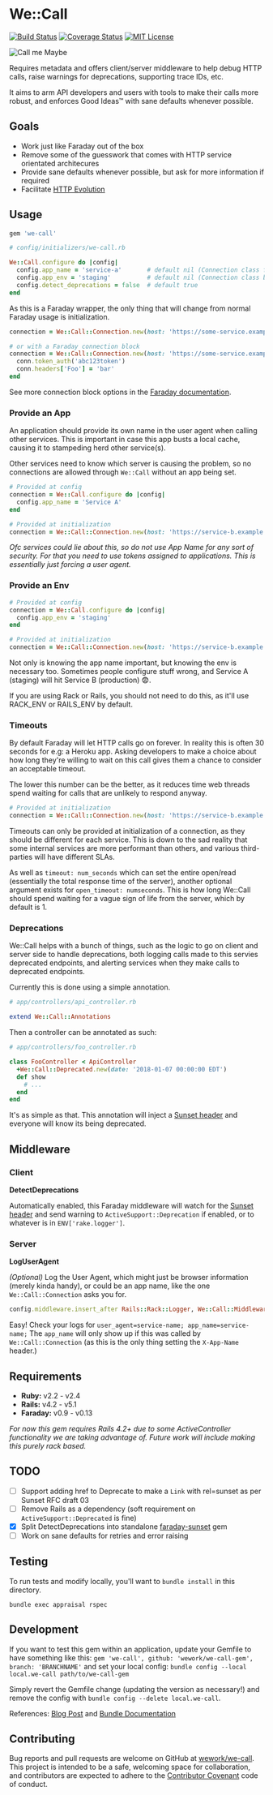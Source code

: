 # We::Call

[![Build Status][travis-image]][travis-url]
[![Coverage Status][coveralls-image]][coveralls-url]
[![MIT License][license-image]][license-url]

![Call me Maybe](https://cloud.githubusercontent.com/assets/67381/25590846/0c3145ea-2e80-11e7-9166-76448e0134a8.jpeg)

Requires metadata and offers client/server middleware to help debug HTTP calls, raise warnings for deprecations, supporting trace IDs, etc.

It aims to arm API developers and users with tools to make their calls more robust, and enforces Good Ideas™ with sane defaults whenever possible.

## Goals

- Work just like Faraday out of the box
- Remove some of the guesswork that comes with HTTP service orientated architecures
- Provide sane defaults whenever possible, but ask for more information if required
- Facilitate [HTTP Evolution](https://www.mnot.net/blog/2012/12/04/api-evolution.html)

## Usage


```ruby
gem 'we-call'
```

```ruby
# config/initializers/we-call.rb

We::Call.configure do |config|
  config.app_name = 'service-a'       # default nil (Connection class falls back to APP_NAME or Rails name)
  config.app_env = 'staging'          # default nil (Connection class back to RACK_ENV || RAILS_ENV)
  config.detect_deprecations = false  # default true
end
```

As this is a Faraday wrapper, the only thing that will change from normal Faraday usage is initialization.

```ruby
connection = We::Call::Connection.new(host: 'https://some-service.example.com/', timeout: 2)

# or with a Faraday connection block
connection = We::Call::Connection.new(host: 'https://some-service.example.com/', timeout: 2) do |conn|
  conn.token_auth('abc123token')
  conn.headers['Foo'] = 'bar'
end
```

See more connection block options in the [Faraday documentation](https://github.com/lostisland/faraday).

### Provide an App

An application should provide its own name in the user agent when calling other services. This is important in case this app busts a local cache, causing it to stampeding herd other service(s).

Other services need to know which server is causing the problem, so no connections are allowed through `We::Call` without an app being set.

```ruby
# Provided at config
connection = We::Call.configure do |config|
  config.app_name = 'Service A'
end

# Provided at initialization
connection = We::Call::Connection.new(host: 'https://service-b.example.com/', app: 'Service A', timeout: 2)
```

_Ofc services could lie about this, so do not use App Name for any sort of security. For that you need to use tokens assigned to applications. This is essentially just forcing a user agent._

### Provide an Env

```ruby
# Provided at config
connection = We::Call.configure do |config|
  config.app_env = 'staging'
end

# Provided at initialization
connection = We::Call::Connection.new(host: 'https://service-b.example.com/', env: 'staging', timeout: 2)
```

Not only is knowing the app name important, but knowing the env is necessary too. Sometimes people configure stuff wrong, and Service A (staging) will hit Service B (production) 😨.

If you are using Rack or Rails, you should not need to do this, as it'll use RACK_ENV or RAILS_ENV by default.

### Timeouts

By default Faraday will let HTTP calls go on forever. In reality this is often 30 seconds for e.g: a Heroku app. Asking developers to make a choice about how long they're willing to wait on this call gives them a chance to consider an acceptable timeout.

The lower this number can be the better, as it reduces time web threads spend waiting for calls that are unlikely to respond anyway.

```ruby
# Provided at initialization
connection = We::Call::Connection.new(host: 'https://service-b.example.com/', timeout: 2)
```

Timeouts can only be provided at initialization of a connection, as they should be different for each service. This is down to the sad reality that some internal services are more performant than others, and various third-parties will have different SLAs.

As well as `timeout: num_seconds` which can set the entire open/read (essentially the total response time of the server), another optional argument exists for `open_timeout: numseconds`. This is how long We::Call should spend waiting for a vague sign of life from the server, which by default is 1.

### Deprecations

We::Call helps with a bunch of things, such as the logic to go on client and server side to handle deprecations, both logging calls made to this servies deprecated endpoints, and alerting services when they make calls to deprecated endpoints.

Currently this is done using a simple annotation.

```ruby
# app/controllers/api_controller.rb

extend We::Call::Annotations
```

Then a controller can be annotated as such:

```ruby
# app/controllers/foo_controller.rb

class FooController < ApiController
  +We::Call::Deprecated.new(date: '2018-01-07 00:00:00 EDT')
  def show
    # ...
  end
end
```

It's as simple as that. This annotation will inject a [Sunset header](https://tools.ietf.org/html/draft-wilde-sunset-header-03) and everyone will know its being deprecated.

## Middleware

### Client

**DetectDeprecations**

Automatically enabled, this Faraday middleware will watch for the [Sunset header](https://tools.ietf.org/html/draft-wilde-sunset-header-03) and send warning to `ActiveSupport::Deprecation` if enabled, or to whatever is in `ENV['rake.logger']`.

### Server

**LogUserAgent**

_(Optional)_ Log the User Agent, which might just be browser information (merely kinda handy), or could be an app name, like the one `We::Call::Connection` asks you for.

```ruby
config.middleware.insert_after Rails::Rack::Logger, We::Call::Middleware::Server::LogUserAgent
```

Easy! Check your logs for `user_agent=service-name; app_name=service-name;` The `app_name` will only show up if this was called by `We::Call::Connection` (as this is the only thing setting the `X-App-Name` header.)

## Requirements

- **Ruby:** v2.2 - v2.4
- **Rails:** v4.2 - v5.1
- **Faraday:** v0.9 - v0.13

_For now this gem requires Rails 4.2+ due to some ActiveController functionality we are taking advantage of. Future work will include making this purely rack based._

## TODO

- [ ] Support adding href to Deprecate to make a `Link` with rel=sunset as per Sunset RFC draft 03
- [ ] Remove Rails as a dependency (soft requirement on `ActiveSupport::Deprecated` is fine)
- [x] Split DetectDeprecations into standalone [faraday-sunset] gem
- [ ] Work on sane defaults for retries and error raising

[faraday-sunset]: https://github.com/philsturgeon/faraday-sunset

## Testing

To run tests and modify locally, you'll want to `bundle install` in this directory.

```
bundle exec appraisal rspec
```

## Development

If you want to test this gem within an application, update your Gemfile to have something like this: `gem 'we-call', github: 'wework/we-call-gem', branch: 'BRANCHNAME'` and set your local config: `bundle config --local local.we-call path/to/we-call-gem`

Simply revert the Gemfile change (updating the version as necessary!) and remove the config with `bundle config --delete local.we-call`.

References: [Blog Post](https://rossta.net/blog/how-to-specify-local-ruby-gems-in-your-gemfile.html) and [Bundle Documentation](https://bundler.io/v1.2/git.html#local)

## Contributing

Bug reports and pull requests are welcome on GitHub at [wework/we-call](https://github.com/wework/we-call). This project is intended to be a safe, welcoming space for collaboration, and contributors are expected to adhere to the [Contributor Covenant](http://contributor-covenant.org) code of conduct.


[coveralls-image]:https://coveralls.io/repos/github/wework/we-call-gem/badge.svg?branch=master
[coveralls-url]:https://coveralls.io/github/wework/we-call-gem?branch=master

[travis-url]:https://travis-ci.org/wework/we-call-gem
[travis-image]: https://travis-ci.org/wework/we-call-gem.svg?branch=master

[license-url]: LICENSE
[license-image]: http://img.shields.io/badge/license-MIT-000000.svg?style=flat-square
